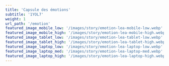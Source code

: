 ```yaml
---
title: 'Capsule des émotions'
subtitle: '1YOL7'
weight: 1
url_path: '/emotion'
featured_image_mobile_low: '/images/story/emotion-lea-mobile-low.webp'
featured_image_mobile_high: '/images/story/emotion-lea-mobile-high.webp'
featured_image_tablet_low: '/images/story/emotion-lea-tablet-low.webp'
featured_image_tablet_high: '/images/story/emotion-lea-tablet-high.webp'
featured_image_laptop_low: '/images/story/emotion-lea-laptop-low.webp'
featured_image_laptop_med: '/images/story/emotion-lea-laptop-med.webp'
featured_image_laptop_high: '/images/story/emotion-lea-laptop-high.webp'
---
```

